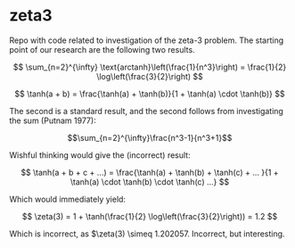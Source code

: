 # zeta3
Repo with code related to investigation of the zeta-3 problem. The starting
point of our research are the following two results.

$$
\sum_{n=2}^{\infty} \text{arctanh}\left(\frac{1}{n^3}\right) = \frac{1}{2} \log\left(\frac{3}{2}\right)
$$


$$
\tanh(a + b) = \frac{\tanh(a) + \tanh(b)}{1 + \tanh(a) \cdot \tanh(b)}
$$

The second is a standard result, and the second follows from investigating the sum (Putnam 1977):

$$\sum_{n=2}^{\infty}\frac{n^3-1}{n^3+1}$$

Wishful thinking would give the (incorrect) result:


$$
\tanh(a + b + c + ...) = \frac{\tanh(a) + \tanh(b) + \tanh(c) + ... }{1 + \tanh(a) \cdot \tanh(b) \cdot \tanh(c) ...}
$$

Which would immediately yield:

$$
\zeta(3) = 1 + \tanh(\frac{1}{2} \log\left(\frac{3}{2}\right)) = 1.2
$$

Which is incorrect, as $\zeta(3) \simeq 1.202057. Incorrect, but interesting.
